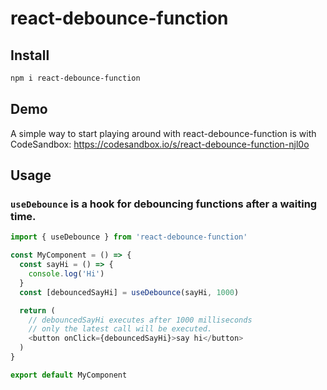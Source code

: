 # react-debounce-function

## Install

```sh
npm i react-debounce-function
```

## Demo

A simple way to start playing around with react-debounce-function is with CodeSandbox:
https://codesandbox.io/s/react-debounce-function-njl0o

## Usage

### `useDebounce` is a hook for debouncing functions after a waiting time. 

```javascript
import { useDebounce } from 'react-debounce-function'

const MyComponent = () => {
  const sayHi = () => {
    console.log('Hi')
  }
  const [debouncedSayHi] = useDebounce(sayHi, 1000)

  return (
    // debouncedSayHi executes after 1000 milliseconds
    // only the latest call will be executed.
    <button onClick={debouncedSayHi}>say hi</button> 
  )
}

export default MyComponent
```
